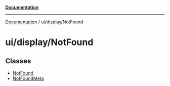 [**Documentation**](../../../index.md)

***

[Documentation](../../../index.md) / ui/display/NotFound

# ui/display/NotFound

## Classes

- [NotFound](classes/NotFound.md)
- [NotFoundMeta](classes/NotFoundMeta.md)
